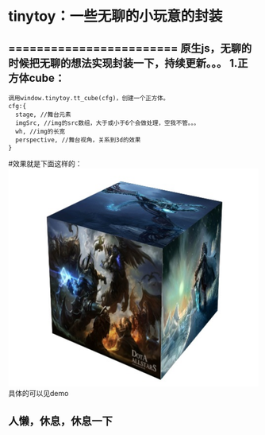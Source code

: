 # tinytoy：一些无聊的小玩意的封装
========================
原生js，无聊的时候把无聊的想法实现封装一下，持续更新。。。
1.正方体cube：
-------------------------
    调用window.tinytoy.tt_cube(cfg)，创建一个正方体。
    cfg:{
      stage, //舞台元素
      imgSrc, //img的src数组，大于或小于6个会做处理，空我不管。。。
      wh, //img的长宽
      perspective, //舞台视角，关系到3d的效果
    }
  #效果就是下面这样的：
  ![](https://github.com/renwangyu-bomb/tinytoy/blob/master/screenshots/cube.jpg)
  具体的可以见demo
 
人懒，休息，休息一下
----------------------
